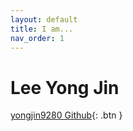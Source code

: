 ```yaml
---
layout: default
title: I am...
nav_order: 1
---
```


# Lee Yong Jin

[yongjin9280 Github](https://github.com/yongjin9280){: .btn }